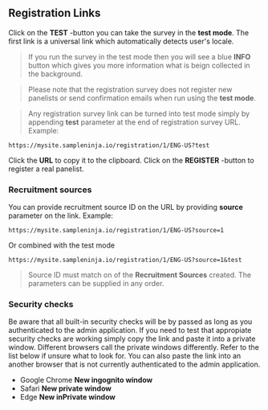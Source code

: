## Registration Links

Click on the **TEST** -button you can take the survey in the **test mode**. The first link is a universal link which automatically detects user's locale.

> If you run the survey in the test mode then you will see a blue **INFO** button which gives you more information what is beign collected in the background. 

> Please note that the registration survey does not register new panelists or send confirmation emails when run using the **test mode**. 

> Any registration survey link can be turned into test mode simply by appending **test** parameter at the end of registration survey URL. Example:

```https://mysite.sampleninja.io/registration/1/ENG-US?test```

Click the **URL** to copy it to the clipboard.
Click on the **REGISTER** -button to register a real panelist.

### Recruitment sources
You can provide recruitment source ID on the URL by providing **source** parameter on the link. Example:

```https://mysite.sampleninja.io/registration/1/ENG-US?source=1```

Or combined with the test mode

```https://mysite.sampleninja.io/registration/1/ENG-US?source=1&test```

> Source ID must match on of the **Recruitment Sources** created. The parameters can be supplied in any order.

### Security checks
Be aware that all built-in security checks will be by passed as long as you authenticated to the admin application. If you need to test that appropiate security checks are working simply copy the link and paste it into a private window. Different browsers call the private windows differently. Refer to the list below if unsure what to look for. You can also paste the link into an another browser that is not currently authenticated to the admin application.

- Google Chrome **New ingognito window**
- Safari **New private window**
- Edge **New inPrivate window**
